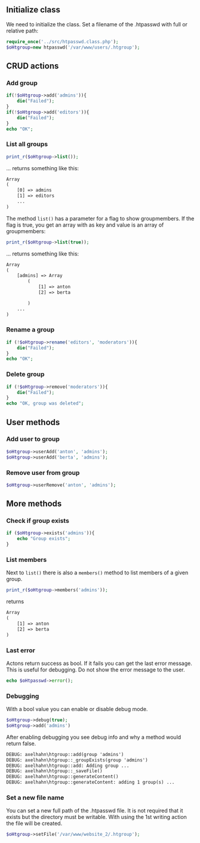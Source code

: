 ## Initialize class

We need to initialize the class.
Set a filename of the .htpasswd with full or relative path:

```php
require_once('../src/htpasswd.class.php');
$oHtgroup=new htpasswd('/var/www/users/.htgroup');
```

## CRUD actions

### Add group

```php
if(!$oHtgroup->add('admins')){
    die("Failed");
}
if(!$oHtgroup->add('editors')){
    die("Failed");
}
echo "OK";
```

### List all groups

```php
print_r($oHtgroup->list());
```

... returns something like this:

```txt
Array
(
    [0] => admins
    [1] => editors
    ...
)
```

The method `list()` has a parameter for a flag to show groupmembers. If the flag is true, you get an array with <group> as key and value is an array of groupmembers:

```php
print_r($oHtgroup->list(true));
```

... returns something like this:

```txt
Array
(
    [admins] => Array
        (
            [1] => anton
            [2] => berta

        )
    ...
)
```

### Rename a group

```php
if (!$oHtgroup->rename('editors', 'moderators')){
    die("Failed");
}
echo "OK";
```

### Delete group

```php
if (!$oHtgroup->remove('moderators')){
    die("Failed");
}
echo "OK, group was deleted";
```

## User methods

### Add user to group

```php
$oHtgroup->userAdd('anton', 'admins');
$oHtgroup->userAdd('berta', 'admins');
```

### Remove user from group

```php
$oHtgroup->userRemove('anton', 'admins');
```


## More methods

### Check if group exists

```php
if ($oHtgroup->exists('admins')){
    echo "Group exists";
}
```

### List members

Next to `list()` there is also a `members()` method to list members of a given group.

```php
print_r($oHtgroup->members('admins'));
```

returns

```txt
Array
(
    [1] => anton
    [2] => berta
)
```

### Last error

Actons return success as bool. If it fails you can get the last error message. This is useful for debugging. Do not show the error message to the user.

```php
echo $oHtpasswd->error();
```

### Debugging

With a bool value you can enable or disable debug mode. 

```php
$oHtgroup->debug(true);
$oHtgroup->add('admins')
```

After enabling debugging you see debug info and why a method would return false.

```txt
DEBUG: axelhahn\htgroup::add(group 'admins')
DEBUG: axelhahn\htgroup::_groupExists(group 'admins')
DEBUG: axelhahn\htgroup::add: Adding group ...
DEBUG: axelhahn\htgroup::_saveFile()
DEBUG: axelhahn\htgroup::generateContent()
DEBUG: axelhahn\htgroup::generateContent: adding 1 group(s) ...
```

### Set a new file name

You can set a new full path of the .htpasswd file. It is not required that it exists but the directory must be writable. With using the 1st writing action the file will be created.

```php
$oHtgroup->setFile('/var/www/website_2/.htgroup');
```
